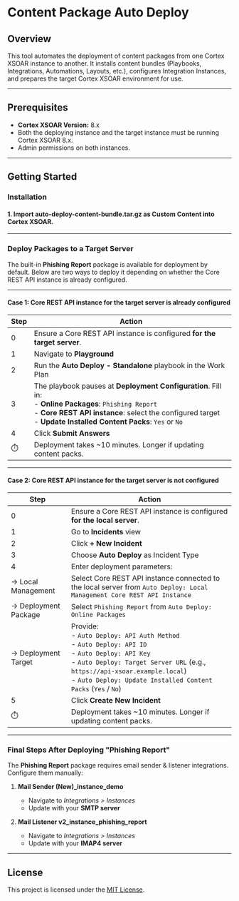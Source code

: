 # Content Package Auto Deploy

## Overview
This tool automates the deployment of content packages from one Cortex XSOAR instance to another.
It installs content bundles (Playbooks, Integrations, Automations, Layouts, etc.), configures Integration Instances, and prepares the target Cortex XSOAR environment for use.

---
## Prerequisites
- **Cortex XSOAR Version:** 8.x  
- Both the deploying instance and the target instance must be running Cortex XSOAR 8.x.  
- Admin permissions on both instances.  

---
## Getting Started

### Installation

#### 1. Import auto-deploy-content-bundle.tar.gz as Custom Content into Cortex XSOAR.

---
### Deploy Packages to a Target Server

The built-in **Phishing Report** package is available for deployment by default.
Below are two ways to deploy it depending on whether the Core REST API instance is already configured.

---

#### Case 1: Core REST API instance for the target server is already configured

| Step | Action                                                                                                                                                                                                                               |
| ---- | ------------------------------------------------------------------------------------------------------------------------------------------------------------------------------------------------------------------------------------ |
| 0    | Ensure a Core REST API instance is configured **for the target server**. |
| 1    | Navigate to **Playground**                                                                                                                                                                                                           |
| 2    | Run the **Auto Deploy - Standalone** playbook in the Work Plan                                                                                                                                                                       |
| 3    | The playbook pauses at **Deployment Configuration**. Fill in: <br> - **Online Packages**: `Phishing Report` <br> - **Core REST API instance**: select the configured target <br> - **Update Installed Content Packs**: `Yes` or `No` |
| 4    | Click **Submit Answers**                                                                                                                                                                                                             |
| ⏱️   | Deployment takes \~10 minutes. Longer if updating content packs.                                                                                                                                                                     |

---

#### Case 2: Core REST API instance for the target server is not configured

| Step                 | Action                                                                                                                                                                                                                                                          |
| -------------------- | --------------------------------------------------------------------------------------------------------------------------------------------------------------------------------------------------------------------------------------------------------------- |
| 0                    | Ensure a Core REST API instance is configured **for the local server**.          |
| 1                    | Go to **Incidents** view                                                                                                                                                                                                                                        |
| 2                    | Click **+ New Incident**                                                                                                                                                                                                                                        |
| 3                    | Choose **Auto Deploy** as Incident Type                                                                                                                                                                                                                         |
| 4                    | Enter deployment parameters:                                                                                                                                                                                                                                    |
| → Local Management   | Select Core REST API instance connected to the local server from `Auto Deploy: Local Management Core REST API Instance`                                                                                                                                                                       |
| → Deployment Package | Select `Phishing Report` from `Auto Deploy: Online Packages`                                                                                                                                                                                                    |
| → Deployment Target  | Provide: <br> - `Auto Deploy: API Auth Method` <br> - `Auto Deploy: API ID` <br> - `Auto Deploy: API Key` <br> - `Auto Deploy: Target Server URL` (e.g., `https://api-xsoar.example.local`) <br> - `Auto Deploy: Update Installed Content Packs` (`Yes` / `No`) |
| 5                    | Click **Create New Incident**                                                                                                                                                                                                                                   |
| ⏱️                   | Deployment takes \~10 minutes. Longer if updating content packs.                                                                                                                                                                                                |

---

### Final Steps After Deploying "Phishing Report"

The **Phishing Report** package requires email sender & listener integrations. Configure them manually:

1. **Mail Sender (New)\_instance\_demo**

   * Navigate to *Integrations > Instances*
   * Update with your **SMTP server**

2. **Mail Listener v2\_instance\_phishing\_report**

   * Navigate to *Integrations > Instances*
   * Update with your **IMAP4 server**

---

## License

This project is licensed under the [MIT License](LICENSE).

